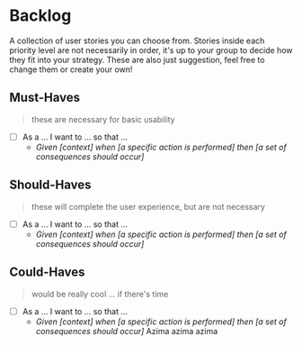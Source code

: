 # Backlog

A collection of user stories you can choose from. Stories inside each priority
level are not necessarily in order, it's up to your group to decide how they fit
into your strategy. These are also just suggestion, feel free to change them or
create your own!

## Must-Haves

> these are necessary for basic usability

- [ ] As a ... I want to ... so that ...
  - _Given [context] when [a specific action is performed] then [a set of
    consequences should occur]_

## Should-Haves

> these will complete the user experience, but are not necessary

- [ ] As a ... I want to ... so that ...
  - _Given [context] when [a specific action is performed] then [a set of
    consequences should occur]_

## Could-Haves

> would be really cool ... if there's time

- [ ] As a ... I want to ... so that ...
  - _Given [context] when [a specific action is performed] then [a set of
    consequences should occur]_ Azima azima azima
